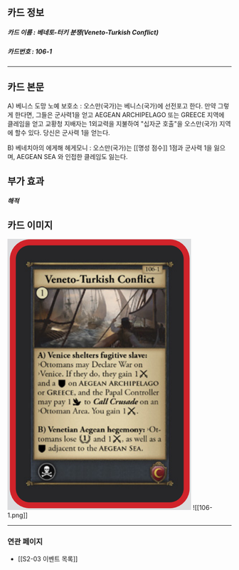 ## 카드 정보
##### 카드 이름 : 베네토-터키 분쟁(Veneto-Turkish Conflict)
##### 카드번호 : 106-1
---
## 카드 본문

A) 베니스 도망 노예 보호소 : 오스만(국가)는 베니스(국가)에 선전포고 한다. 만약 그렇게 한다면, 그들은 군사력1을 얻고 AEGEAN ARCHIPELAGO 또는 GREECE 지역에 클레임을 얻고 교황청 지배자는 1외교력을 지불하여 "십자군 호출"을 오스만(국가) 지역에 할수 있다. 당신은 군사력 1을 얻는다.

B) 베네치아의 에게해 헤게모니 : 오스만(국가)는 [[명성 점수]] 1점과 군사력 1을 잃으며, AEGEAN SEA 와 인접한 클레임도 잃는다.
## 부가 효과
##### 해적

## 카드 이미지
<img src="\Assets\106-1.png"/>
![[106-1.png]]

--- 

### 연관 페이지
- [[S2-03 이벤트 목록]]
